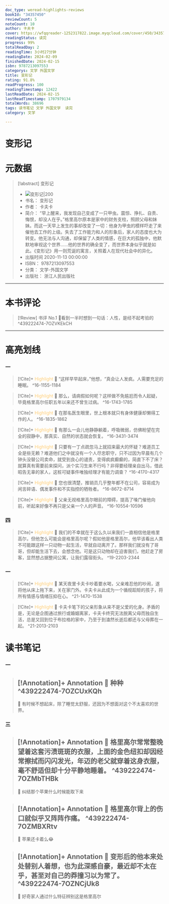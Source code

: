```yaml
---
doc_type: weread-highlights-reviews
bookId: "34357450"
reviewCount: 5
noteCount: 10
author: 卡夫卡
cover: https://wfqqreader-1252317822.image.myqcloud.com/cover/450/34357450/t7_34357450.jpg
readingStatus: 读完
progress: 99%
totalReadDay: 2
readingTime: 3小时27分钟
readingDate: 2024-02-09
finishedDate: 2024-02-15
isbn: 9787213097553
categorys: 文学 外国文学
title: 变形记
rating: 91.8%
readProgress: 100
readingTimestamp: 12422
lastReadDate: 2024-02-15
lastReadTimestamp: 1707979134
totalWords: 38696
tags: 读书笔记 文学 外国文学  读完
category: 文学

---
```


# 变形记

# 元数据
> [!abstract] 变形记
> - ![ 变形记|200](https://wfqqreader-1252317822.image.myqcloud.com/cover/450/34357450/t7_34357450.jpg)
> - 书名： 变形记
> - 作者： 卡夫卡
> - 简介： “早上醒来，我发现自己变成了一只甲虫。震惊、挣扎、自责、悔恨，却没人在乎。”格里高尔原本是家中的财务支柱，照顾父母和妹妹。而这一天早上发生的事却改变了一切：他身为甲虫的模样吓走了来催他去工作的上级。失去了工作能力和人的形象后，家人的态度也大为转变。他无法与人沟通，却保留了人类的情感，在巨大的孤独中，他默默地审视这个世界……他的世界的确全变了，而世界本身似乎就是如此。《变形记》用一则荒诞的寓言，关照着人在现代社会中的异化。
> - 出版时间 2020-11-13 00:00:00
> - ISBN： 9787213097553
> - 分类： 文学-外国文学
> - 出版社： 浙江人民出版社


---

# 本书评论

> [!Review] 书评 No.1 
> 📖看到一半时想到一句话：人性，是经不起考验的 
> ^439222474-7OZVKEkCH



---

# 高亮划线

### 一

> [!Cite]+ <span style="color: #ffce78;">Highlight</span>
> 📌 “这样早早起床，”他想，“真会让人发疯。人需要充足的睡眠。
> ^16-1155-1184

> [!Cite]+ <span style="color: #ffce78;">Highlight</span>
> 📌 那么，请病假如何呢？这样做不免尴尬而令人起疑，毕竟格里高尔任职五年以来还不曾生过病。
> ^16-1743-1785

> [!Cite]+ <span style="color: #ffce78;">Highlight</span>
> 📌 在那名医生眼里，世上根本就只有身体健康却懒得工作的人。
> ^16-1835-1862

> [!Cite]+ <span style="color: #ffce78;">Highlight</span>
> 📌 有那么一会儿他静静躺着，呼吸微弱，仿佛盼望在完全的寂静中，那真实、自然的状态就会恢复。
> ^16-3431-3474

> [!Cite]+ <span style="color: #ffce78;">Highlight</span>
> 📌 只要有一丁点疏忽马上就招来最大的怀疑？难道员工全是些无赖？难道他们之中就没有一个人尽忠职守，只不过因为早晨有几个钟头没替公司卖命，就受到良心的谴责，变得疯疯癫癫的，简直下不了床？就算真有需要前来探问，派个实习生来不行吗？非得要经理亲自出马，借此昭告无辜的家人，这桩可疑事件唯独经理才有能力调查？
> ^16-4170-4317

> [!Cite]+ <span style="color: #ffce78;">Highlight</span>
> 📌 您也很清楚，推销员几乎整年都不在公司，容易成为闲言碎语、偶发事件和不实指控的牺牲者。
> ^16-8672-8714

> [!Cite]+ <span style="color: #ffce78;">Highlight</span>
> 📌 父亲无视格里高尔眼前的障碍，提高了嗓门催他向前，听起来好像不再只是父亲一个人的声音。
> ^16-10554-10596
### 四

> [!Cite]+ <span style="color: #ffce78;">Highlight</span>
> 📌 我们的不幸就在于这么久以来我们一直相信他是格里高尔，但他怎么可能会是格里高尔呢？假如他是格里高尔，他早该看出人类不可能跟这样一只动物一起生活，早就自动离开了。那样我们就没有了哥哥，但却能生活下去，会想念他。可是这只动物却在迫害我们，他赶走了房客，显然想占据整间公寓，让我们露宿街头。
> ^19-2203-2344
### 一

> [!Cite]+ <span style="color: #ffce78;">Highlight</span>
> 📌 某天夜里卡夫卡吵着要水喝，父亲难忍他的吵闹，遂将他从床上拖下来，关在家门外。卡夫卡从此成为一个循规蹈矩的孩子，将所有情感与情绪压抑在心。
> ^21-1470-1538

> [!Cite]+ <span style="color: #ffce78;">Highlight</span>
> 📌 卡夫卡笔下的父亲形象从来不是父爱的化身。矛盾的是，无论是企图通过旅行或婚姻离家，卡夫卡终究无法脱离父母而独自生活，总是又回到位于布拉格的家中，乃至于到溘然长逝后都还与父母葬在一起。
> ^21-2013-2103
# 读书笔记

### 一

> [!Annotation]+ <span style="color: ;">Annotation</span>
> 📌 种种 
> ^439222474-7OZCUxKQh
> ---
> 💭 有时候不想起床，除了睡觉太舒服，还因为不想面对这个不太喜欢的世界。

### 三

> [!Annotation]+ <span style="color: ;">Annotation</span>
> 📌 格里高尔常常整晚望着这套污渍斑斑的衣服，上面的金色纽扣却因经常擦拭而闪闪发光，年迈的老父就穿着这身衣服，毫不舒适但却十分平静地睡着。 
> ^439222474-7OZMbTHBk
> ---
> 💭 纠结那个苹果什么时候能取下来

> [!Annotation]+ <span style="color: ;">Annotation</span>
> 📌 格里高尔背上的伤口就似乎又阵阵作痛。 
> ^439222474-7OZMBXRtv
> ---
> 💭 苹果还卡着么😂

> [!Annotation]+ <span style="color: ;">Annotation</span>
> 📌 变形后的他本来处处替别人着想，也为此深感自豪，最近却不太在乎，甚至对自己的莽撞习以为常了。 
> ^439222474-7OZNCjUk8
> ---
> 💭 好奇家人通过什么特征辨别这是格里高尔
